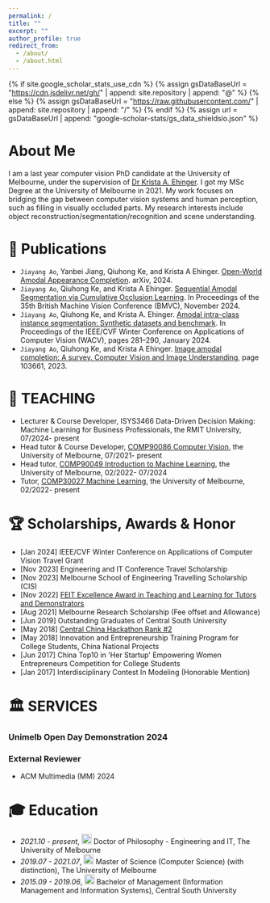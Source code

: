 ```yaml
---
permalink: /
title: ""
excerpt: ""
author_profile: true
redirect_from: 
  - /about/
  - /about.html
---
```


{% if site.google_scholar_stats_use_cdn %}
{% assign gsDataBaseUrl = "https://cdn.jsdelivr.net/gh/" | append: site.repository | append: "@" %}
{% else %}
{% assign gsDataBaseUrl = "https://raw.githubusercontent.com/" | append: site.repository | append: "/" %}
{% endif %}
{% assign url = gsDataBaseUrl | append: "google-scholar-stats/gs_data_shieldsio.json" %}

<span class='anchor' id='about-me'></span>
# About Me
I am a last year computer vision PhD candidate at the University of Melbourne, under the supervision of [Dr Krista A. Ehinger](http://www.kehinger.com/). I got my MSc Degree at the University of Melbourne in 2021. My work focuses on bridging the gap between computer vision systems and human perception, such as filling in visually occluded parts. My research interests include object reconstruction/segmentation/recognition and scene understanding.



<span class='anchor' id='-publications'></span>
# 📝 Publications
- `Jiayang Ao`, Yanbei Jiang, Qiuhong Ke, and Krista A Ehinger. [Open-World Amodal Appearance Completion](https://arxiv.org/abs/2411.13019). arXiv, 2024.
- `Jiayang Ao`, Qiuhong Ke, and Krista A Ehinger. [Sequential Amodal Segmentation via Cumulative Occlusion Learning](https://bmvc2024.org/proceedings/15/). In Proceedings of the 35th British Machine Vision Conference (BMVC), November 2024.
- `Jiayang Ao`, Qiuhong Ke, and Krista A. Ehinger. [Amodal intra-class instance segmentation: Synthetic datasets and benchmark](https://openaccess.thecvf.com/content/WACV2024/html/Ao_Amodal_Intra-Class_Instance_Segmentation_Synthetic_Datasets_and_Benchmark_WACV_2024_paper.html). In Proceedings of the IEEE/CVF Winter Conference on Applications of Computer Vision (WACV), pages 281–290, January 2024.
- `Jiayang Ao`, Qiuhong Ke, and Krista A Ehinger. [Image amodal completion: A survey. Computer Vision and Image Understanding](https://www.sciencedirect.com/science/article/abs/pii/S1077314223000413), page 103661, 2023.



<span class='anchor' id='-teaching'></span>
# 🏫 TEACHING 
- Lecturer & Course Developer, ISYS3466 Data-Driven Decision Making: Machine Learning for Business Professionals, the RMIT University, 07/2024- present
- Head tutor & Course Developer, [COMP90086 Computer Vision](https://handbook.unimelb.edu.au/subjects/comp90086), the University of Melbourne, 07/2021- present
- Head tutor, [COMP90049 Introduction to Machine Learning](https://handbook.unimelb.edu.au/2024/subjects/comp90049), the University of Melbourne, 02/2022- 07/2024
- Tutor, [COMP30027 Machine Learning](https://handbook.unimelb.edu.au/subjects/comp30027), the University of Melbourne, 02/2022- present

<span class='anchor' id='-services'></span>
# 🏆 Scholarships, Awards & Honor
- [Jan 2024] IEEE/CVF Winter Conference on Applications of Computer Vision Travel Grant
- [Nov 2023] Engineering and IT Conference Travel Scholarship
- [Nov 2023] Melbourne School of Engineering Travelling Scholarship (CIS)
- [Nov 2022] [FEIT Excellence Award in Teaching and Learning for Tutors and Demonstrators](https://eng.unimelb.edu.au/about/feit-excellence-awards/honour-roll/2022-honour-roll)
- [Aug 2021] Melbourne Research Scholarship (Fee offset and Allowance)
- [Jun 2019] Outstanding Graduates of Central South University
- [May 2018] [Central China Hackathon Rank #2](https://portfolio.justzht.com/areco/)
- [May 2018] Innovation and Entrepreneurship Training Program for College Students, China National Projects
- [Jun 2017] China Top10 in 'Her Startup' Empowering Women Entrepreneurs Competition for College Students
- [Jan 2017] Interdisciplinary Contest In Modeling (Honorable Mention)

<span class='anchor' id='-services'></span>
# 🏛️ SERVICES
### Unimelb Open Day Demonstration 2024
### External Reviewer
- ACM Multimedia (MM)                2024

<span class='anchor' id='-xl'></span>


# 🎓 Education
- *2021.10 - present*, <a href="https://www.unimelb.edu.au/"><img class="svg" src="/images/mel.png" width="20pt"></a> Doctor of Philosophy - Engineering and IT, The University of Melbourne
- *2019.07 - 2021.07*, <a href="https://www.unimelb.edu.au/"><img class="svg" src="/images/mel.png" width="20pt"></a> Master of Science (Computer Science) (with distinction), The University of Melbourne
- *2015.09 - 2019.06*, <a href="https://www.csu.edu.cn//"><img class="svg" src="/images/csu.png" width="20pt"></a> Bachelor of Management (Information Management and Information Systems), Central South University
<span class='anchor' id='-lwzl'></span>
